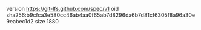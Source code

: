 version https://git-lfs.github.com/spec/v1
oid sha256:b9cfca3e580cc46ab4aa0f65ab7d8296da6b7d81cf6305f8a96a30e9eabec1d2
size 1880
